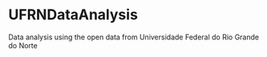 # UFRNDataAnalysis
Data analysis using the open data from Universidade Federal do Rio Grande do Norte
